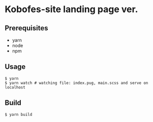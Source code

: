 # Kobofes-site landing page ver.

## Prerequisites

- yarn
- node
- npm

## Usage

```
$ yarn
$ yarn watch # watching file: index.pug, main.scss and serve on localhost
```

## Build

```
$ yarn build
```
